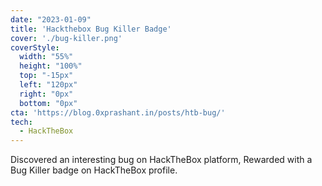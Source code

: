 ```yaml
---
date: "2023-01-09"
title: 'Hackthebox Bug Killer Badge'
cover: './bug-killer.png'
coverStyle:
  width: "55%"
  height: "100%"
  top: "-15px"
  left: "120px"
  right: "0px"
  bottom: "0px"
cta: 'https://blog.0xprashant.in/posts/htb-bug/'
tech:
  - HackTheBox
---
```


Discovered an interesting bug on HackTheBox platform, Rewarded with a Bug Killer badge on HackTheBox profile.
